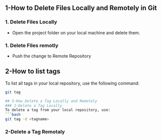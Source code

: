 ## 1-How to Delete Files Locally and Remotely in Git

### 1. Delete Files Locally
- Open the project folder on your local machine and delete them.

### 1. Delete Files remotly
- Push the change to Remote Repository

## 2-How to list tags
To list all tags in your local repository, use the following command:
```bash
git tag

## 3-How Delete a Tag Locally and Remotely
### 1-Delete a Tag Locally
To delete a tag from your local repository, use:
```bash
git tag -d <tagname>
```

### 2-Delete a Tag Remotaly








